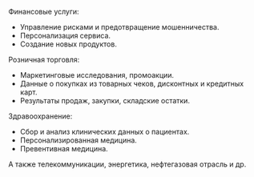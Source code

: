 Финансовые услуги:
- Управление рисками и предотвращение мошенничества.
- Персонализация сервиса.
- Создание новых продуктов.

Розничная торговля:
- Маркетинговые исследования, промоакции.
- Данные о покупках из товарных чеков, дисконтных и кредитных карт.
- Результаты продаж, закупки, складские остатки.

Здравоохранение:
- Сбор и анализ клинических данных о пациентах.
- Персонализированная медицина.
- Превентивная медицина.

А также телекоммуникации, энергетика, нефтегазовая отрасль и др.
